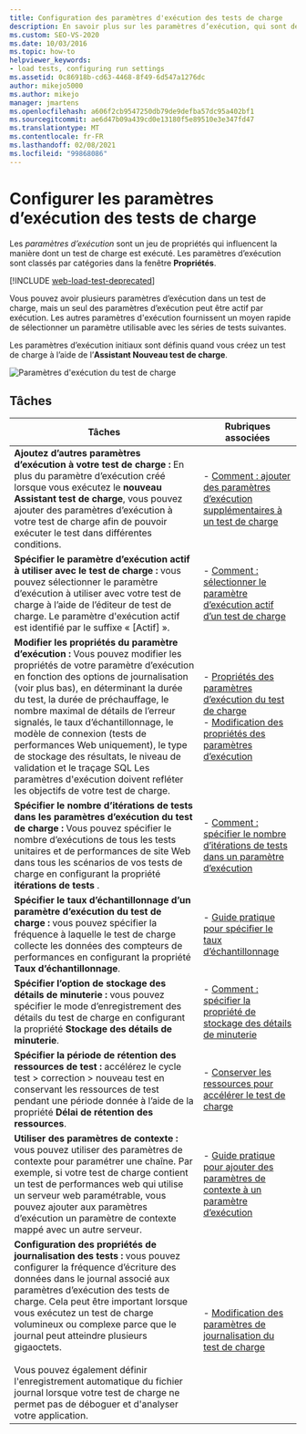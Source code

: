 ```yaml
---
title: Configuration des paramètres d'exécution des tests de charge
description: En savoir plus sur les paramètres d’exécution, qui sont des propriétés qui influencent la manière dont un test de charge s’exécute. Les paramètres d'exécution sont classés par catégories dans la fenêtre Propriétés.
ms.custom: SEO-VS-2020
ms.date: 10/03/2016
ms.topic: how-to
helpviewer_keywords:
- load tests, configuring run settings
ms.assetid: 0c86918b-cd63-4468-8f49-6d547a1276dc
author: mikejo5000
ms.author: mikejo
manager: jmartens
ms.openlocfilehash: a606f2cb9547250db79de9defba57dc95a402bf1
ms.sourcegitcommit: ae6d47b09a439cd0e13180f5e89510e3e347fd47
ms.translationtype: MT
ms.contentlocale: fr-FR
ms.lasthandoff: 02/08/2021
ms.locfileid: "99868086"
---
```

# <a name="configure-load-test-run-settings"></a>Configurer les paramètres d’exécution des tests de charge

Les *paramètres d’exécution* sont un jeu de propriétés qui influencent la manière dont un test de charge est exécuté. Les paramètres d’exécution sont classés par catégories dans la fenêtre **Propriétés**.

[!INCLUDE [web-load-test-deprecated](includes/web-load-test-deprecated.md)]

Vous pouvez avoir plusieurs paramètres d’exécution dans un test de charge, mais un seul des paramètres d’exécution peut être actif par exécution. Les autres paramètres d'exécution fournissent un moyen rapide de sélectionner un paramètre utilisable avec les séries de tests suivantes.

Les paramètres d’exécution initiaux sont définis quand vous créez un test de charge à l’aide de l’**Assistant Nouveau test de charge**.

![Paramètres d'exécution du test de charge](../test/media/loadtestrunsettings.png)

## <a name="tasks"></a>Tâches

|Tâches|Rubriques associées|
|-|-|
|**Ajoutez d’autres paramètres d’exécution à votre test de charge :** En plus du paramètre d’exécution créé lorsque vous exécutez le **nouveau Assistant test de charge**, vous pouvez ajouter des paramètres d’exécution à votre test de charge afin de pouvoir exécuter le test dans différentes conditions.|-   [Comment : ajouter des paramètres d’exécution supplémentaires à un test de charge](../test/how-to-add-additional-run-settings-to-a-load-test.md)|
|**Spécifier le paramètre d’exécution actif à utiliser avec le test de charge :** vous pouvez sélectionner le paramètre d’exécution à utiliser avec votre test de charge à l’aide de l’éditeur de test de charge. Le paramètre d'exécution actif est identifié par le suffixe « [Actif] ».|-   [Comment : sélectionner le paramètre d’exécution actif d’un test de charge](../test/how-to-select-the-active-run-setting-for-a-load-test.md)|
|**Modifier les propriétés du paramètre d’exécution :** Vous pouvez modifier les propriétés de votre paramètre d’exécution en fonction des options de journalisation (voir plus bas), en déterminant la durée du test, la durée de préchauffage, le nombre maximal de détails de l’erreur signalés, le taux d’échantillonnage, le modèle de connexion (tests de performances Web uniquement), le type de stockage des résultats, le niveau de validation et le traçage SQL Les paramètres d'exécution doivent refléter les objectifs de votre test de charge.|-   [Propriétés des paramètres d’exécution du test de charge](../test/load-test-run-settings-properties.md)<br />-   [Modification des propriétés des paramètres d’exécution](../test/load-test-run-settings-properties.md#change-run-setting-properties)|
|**Spécifier le nombre d’itérations de tests dans les paramètres d’exécution du test de charge :** Vous pouvez spécifier le nombre d’exécutions de tous les tests unitaires et de performances de site Web dans tous les scénarios de vos tests de charge en configurant la propriété **itérations de tests** .|-   [Comment : spécifier le nombre d’itérations de tests dans un paramètre d’exécution](../test/how-to-specify-the-number-of-test-iterations-in-a-load-test.md)|
|**Spécifier le taux d’échantillonnage d’un paramètre d’exécution du test de charge :** vous pouvez spécifier la fréquence à laquelle le test de charge collecte les données des compteurs de performances en configurant la propriété **Taux d’échantillonnage**.|-   [Guide pratique pour spécifier le taux d’échantillonnage](../test/how-to-specify-the-sample-rate-for-a-load-test.md)|
|**Spécifier l’option de stockage des détails de minuterie :** vous pouvez spécifier le mode d’enregistrement des détails du test de charge en configurant la propriété **Stockage des détails de minuterie**.|-   [Comment : spécifier la propriété de stockage des détails de minuterie](../test/how-to-specify-the-timing-details-storage-property-for-a-load-test.md)|
|**Spécifier la période de rétention des ressources de test :** accélérez le cycle test > correction > nouveau test en conservant les ressources de test pendant une période donnée à l’aide de la propriété **Délai de rétention des ressources**.|-   [Conserver les ressources pour accélérer le test de charge](/azure/devops/test/load-test/getting-started-with-performance-testing?view=vsts&preserve-view=true)|
|**Utiliser des paramètres de contexte :** vous pouvez utiliser des paramètres de contexte pour paramétrer une chaîne. Par exemple, si votre test de charge contient un test de performances web qui utilise un serveur web paramétrable, vous pouvez ajouter aux paramètres d’exécution un paramètre de contexte mappé avec un autre serveur.|-   [Guide pratique pour ajouter des paramètres de contexte à un paramètre d’exécution](../test/how-to-add-context-parameters-to-a-load-test-run-setting.md)|
|**Configuration des propriétés de journalisation des tests :** vous pouvez configurer la fréquence d’écriture des données dans le journal associé aux paramètres d’exécution des tests de charge. Cela peut être important lorsque vous exécutez un test de charge volumineux ou complexe parce que le journal peut atteindre plusieurs gigaoctets.<br /><br /> Vous pouvez également définir l'enregistrement automatique du fichier journal lorsque votre test de charge ne permet pas de déboguer et d'analyser votre application.|-   [Modification des paramètres de journalisation du test de charge](../test/modify-load-test-logging-settings.md)|